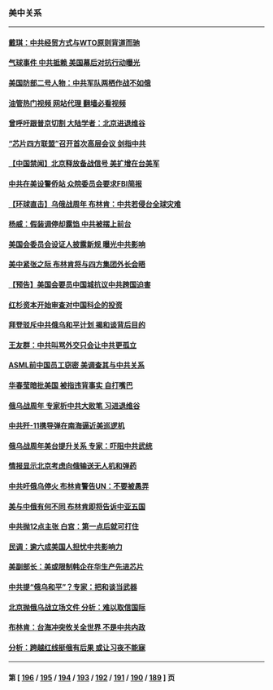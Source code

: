 ### 美中关系
---
#### [戴琪：中共经贸方式与WTO原则背道而驰](../../pages/nf1412576/n13938289.md?02261245) 
#### [气球事件 中共抵赖 美国幕后对抗行动曝光](../../pages/nf1412576/n13938261.md?02261245) 
#### [美国防部二号人物：中共军队两栖作战不如俄](../../pages/nf1412576/n13938262.md?02261245) 
#### [油管热门视频 网站代理 翻墙必看视频](http://138.2.39.72:81/youtube.html?epic-marker?02261245)
#### [曾呼吁跟普京切割 大陆学者：北京进退维谷](../../pages/nf1412576/n13938226.md?02261245) 
#### [“芯片四方联盟”召开首次高层会议 剑指中共](../../pages/nf1412576/n13938194.md?02261245) 
#### [【中国禁闻】北京释放备战信号 美扩增在台美军](../../pages/nf1412576/n13937606.md?02261245) 
#### [中共在美设警侨站 众院委员会要求FBI简报](../../pages/nf1412576/n13938015.md?02261245) 
#### [【环球直击】乌俄战周年 布林肯：中共若侵台全球灾难](../../pages/nf1412576/n13937530.md?02261245) 
#### [杨威：假装调停却露馅 中共被摆上前台](../../pages/nf1412576/n13937881.md?02261245) 
#### [美国会委员会设证人披露新规 曝光中共影响](../../pages/nf1412576/n13937815.md?02261245) 
#### [美中紧张之际 布林肯将与四方集团外长会晤](../../pages/nf1412576/n13937844.md?02261245) 
#### [【预告】美国会要员中国城抗议中共跨国迫害](../../pages/nf1412576/n13937774.md?02261245) 
#### [红杉资本开始审查对中国科企的投资](../../pages/nf1412576/n13937777.md?02261245) 
#### [拜登驳斥中共俄乌和平计划 揭和谈背后目的](../../pages/nf1412576/n13937683.md?02261245) 
#### [王友群：中共叫骂外交只会让中共更孤立](../../pages/nf1412576/n13936835.md?02261245) 
#### [ASML前中国员工窃密 美调查其与中共关系](../../pages/nf1412576/n13937721.md?02261245) 
#### [华春莹暗批美国 被指违背事实 自打嘴巴](../../pages/nf1412576/n13937325.md?02261245) 
#### [俄乌战周年 专家析中共大败笔 习进退维谷](../../pages/nf1412576/n13936661.md?02261245) 
#### [中共歼-11携导弹在南海逼近美巡逻机](../../pages/nf1412576/n13937641.md?02261245) 
#### [俄乌战周年美台提升关系 专家：吓阻中共武统](../../pages/nf1412576/n13937472.md?02261245) 
#### [情报显示北京考虑向俄输送无人机和弹药](../../pages/nf1412576/n13937615.md?02261245) 
#### [中共吁俄乌停火 布林肯警告UN：不要被愚弄](../../pages/nf1412576/n13937566.md?02261245) 
#### [美与中俄有何不同 布林肯即将告诉中亚五国](../../pages/nf1412576/n13937564.md?02261245) 
#### [中共抛12点主张 白宫：第一点后就可打住](../../pages/nf1412576/n13937465.md?02261245) 
#### [民调：逾六成美国人担忧中共影响力](../../pages/nf1412576/n13937091.md?02261245) 
#### [美副部长：美或限制韩企在华生产先进芯片](../../pages/nf1412576/n13937056.md?02261245) 
#### [中共提“俄乌和平”？专家：把和谈当武器](../../pages/nf1412576/n13935842.md?02261245) 
#### [北京抛俄乌战立场文件 分析：难以取信国际](../../pages/nf1412576/n13936899.md?02261245) 
#### [布林肯：台海冲突攸关全世界 不是中共内政](../../pages/nf1412576/n13936846.md?02261245) 
#### [分析：跨越红线挺俄有后果 或让习夜不能寐](../../pages/nf1412576/n13936696.md?02261245) 

---
#### 第 [ [196](./196.md?02261245) / [195](./195.md?02261245) / [194](./194.md?02261245) / [193](./193.md?02261245) / [192](./192.md?02261245) / [191](./191.md?02261245) / [190](./190.md?02261245) / [189](./189.md?02261245) ] 页
